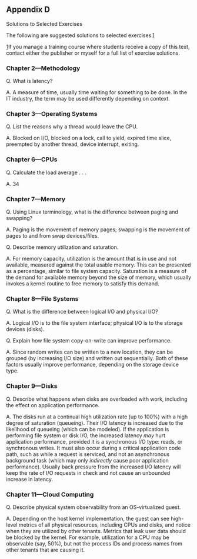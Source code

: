 ## Appendix D

Solutions to Selected Exercises

The following are suggested solutions to selected exercises.[1](https://learning.oreilly.com/library/view/systems-performance-2nd/9780136821694/appd.xhtml#appdfn1)

[1](https://learning.oreilly.com/library/view/systems-performance-2nd/9780136821694/appd.xhtml#appdfn1a)If you manage a training course where students receive a copy of this text, contact either the publisher or myself for a full list of exercise solutions.

### Chapter 2—Methodology

Q. What is latency?

A. A measure of time, usually time waiting for something to be done. In the IT industry, the term may be used differently depending on context.

### Chapter 3—Operating Systems

Q. List the reasons why a thread would leave the CPU.

A. Blocked on I/O, blocked on a lock, call to yield, expired time slice, preempted by another thread, device interrupt, exiting.

### Chapter 6—CPUs

Q. Calculate the load average . . .

A. 34

### Chapter 7—Memory

Q. Using Linux terminology, what is the difference between paging and swapping?

A. Paging is the movement of memory pages; swapping is the movement of pages to and from swap devices/files.

Q. Describe memory utilization and saturation.

A. For memory capacity, utilization is the amount that is in use and not available, measured against the total usable memory. This can be presented as a percentage, similar to file system capacity. Saturation is a measure of the demand for available memory beyond the size of memory, which usually invokes a kernel routine to free memory to satisfy this demand.

### Chapter 8—File Systems

Q. What is the difference between logical I/O and physical I/O?

A. Logical I/O is to the file system interface; physical I/O is to the storage devices (disks).

Q. Explain how file system copy-on-write can improve performance.

A. Since random writes can be written to a new location, they can be grouped (by increasing I/O size) and written out sequentially. Both of these factors usually improve performance, depending on the storage device type.

### Chapter 9—Disks

Q. Describe what happens when disks are overloaded with work, including the effect on application performance.

A. The disks run at a continual high utilization rate (up to 100%) with a high degree of saturation (queueing). Their I/O latency is increased due to the likelihood of queueing (which can be modeled). If the application is performing file system or disk I/O, the increased latency *may* hurt application performance, provided it is a synchronous I/O type: reads, or synchronous writes. It must also occur during a critical application code path, such as while a request is serviced, and not an asynchronous background task (which may only *indirectly* cause poor application performance). Usually back pressure from the increased I/O latency will keep the rate of I/O requests in check and not cause an unbounded increase in latency.

### Chapter 11—Cloud Computing

Q. Describe physical system observability from an OS-virtualized guest.

A. Depending on the host kernel implementation, the guest can see high-level metrics of all physical resources, including CPUs and disks, and notice when they are utilized by other tenants. Metrics that leak user data should be blocked by the kernel. For example, utilization for a CPU may be observable (say, 50%), but not the process IDs and process names from other tenants that are causing it.
